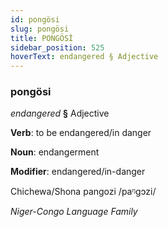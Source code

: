 ```yaml
---
id: pongösi
slug: pongösi
title: PONGÖSİ
sidebar_position: 525
hoverText: endangered § Adjective
---
```


### pongösi

*endangered* **§** Adjective

**Verb**: to be endangered/in danger

**Noun**: endangerment

**Modifier**: endangered/in-danger

Chichewa/Shona pangozi /paᵑɡɔzi/

*Niger-Congo Language Family*